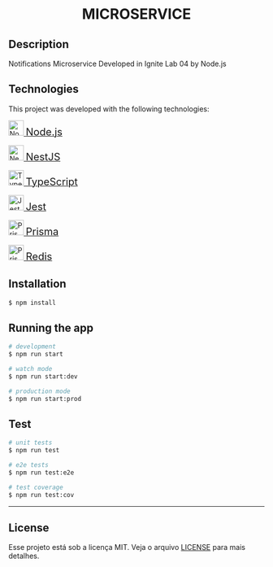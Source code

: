 <H1 align="center">MICROSERVICE</H1>

## Description

Notifications Microservice Developed in Ignite Lab 04 by Node.js

## Technologies

This project was developed with the following technologies:

<p>
  <a href="https://nodejs.org/en/">
    <img src="https://www.vectorlogo.zone/logos/nodejs/nodejs-icon.svg" width="30" alt="NodeJS Logo" />
    <span style="font-size: 20px;">Node.js</span>
  </a>
</p>
<p>
  <a href="http://nestjs.com/">
    <img
      src="https://nestjs.com/img/logo-small.svg"
      width="30"
      alt="Nest Logo"
    />
    <span style="font-size: 20px;">NestJS</span>
  </a>
</p>
<p>
  <a href="https://www.typescriptlang.org/">
    <img src="https://www.vectorlogo.zone/logos/typescriptlang/typescriptlang-icon.svg" width="30" alt="TypeScript">
    <span style="font-size: 20px;">TypeScript</span>
  </a>
</p>
<p>
  <a href="https://jestjs.io/">
    <img src="https://www.vectorlogo.zone/logos/jestjsio/jestjsio-icon.svg" width="30" alt="Jest">
    <span style="font-size: 20px;">Jest</span>
  </a>
</p>
<p>
  <a href="https://www.prisma.io/">
    <img src="https://vectorwiki.com/images/SIGDY__prisma.svg" width="30" alt="Prisma">
    <span style="font-size: 20px;">Prisma</span>
  </a>
</p>
<p>
  <a href="https://www.prisma.io/">
    <img src="https://www.vectorlogo.zone/logos/redis/redis-icon.svg" width="30" alt="Prisma">
    <span style="font-size: 20px;">Redis</span>
  </a>
</p>

## Installation

```bash
$ npm install
```

## Running the app

```bash
# development
$ npm run start

# watch mode
$ npm run start:dev

# production mode
$ npm run start:prod
```

## Test

```bash
# unit tests
$ npm run test

# e2e tests
$ npm run test:e2e

# test coverage
$ npm run test:cov
```

---

## License

Esse projeto está sob a licença MIT. Veja o arquivo [LICENSE](LICENSE) para mais detalhes.
